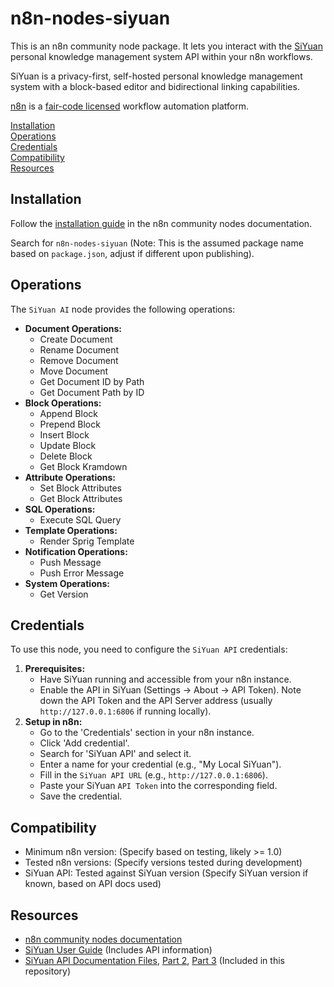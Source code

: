 # n8n-nodes-siyuan

This is an n8n community node package. It lets you interact with the [SiYuan](https://b3log.org/siyuan/) personal knowledge management system API within your n8n workflows.

SiYuan is a privacy-first, self-hosted personal knowledge management system with a block-based editor and bidirectional linking capabilities.

[n8n](https://n8n.io/) is a [fair-code licensed](https://docs.n8n.io/reference/license/) workflow automation platform.

[Installation](#installation)  
[Operations](#operations)  
[Credentials](#credentials)  
[Compatibility](#compatibility)  
[Resources](#resources)  

## Installation

Follow the [installation guide](https://docs.n8n.io/integrations/community-nodes/installation/) in the n8n community nodes documentation.

Search for `n8n-nodes-siyuan` (Note: This is the assumed package name based on `package.json`, adjust if different upon publishing).

## Operations

The `SiYuan AI` node provides the following operations:

*   **Document Operations:**
    *   Create Document
    *   Rename Document
    *   Remove Document
    *   Move Document
    *   Get Document ID by Path
    *   Get Document Path by ID
*   **Block Operations:**
    *   Append Block
    *   Prepend Block
    *   Insert Block
    *   Update Block
    *   Delete Block
    *   Get Block Kramdown
*   **Attribute Operations:**
    *   Set Block Attributes
    *   Get Block Attributes
*   **SQL Operations:**
    *   Execute SQL Query
*   **Template Operations:**
    *   Render Sprig Template
*   **Notification Operations:**
    *   Push Message
    *   Push Error Message
*   **System Operations:**
    *   Get Version

## Credentials

To use this node, you need to configure the `SiYuan API` credentials:

1.  **Prerequisites:**
    *   Have SiYuan running and accessible from your n8n instance.
    *   Enable the API in SiYuan (Settings -> About -> API Token). Note down the API Token and the API Server address (usually `http://127.0.0.1:6806` if running locally).
2.  **Setup in n8n:**
    *   Go to the 'Credentials' section in your n8n instance.
    *   Click 'Add credential'.
    *   Search for 'SiYuan API' and select it.
    *   Enter a name for your credential (e.g., "My Local SiYuan").
    *   Fill in the `SiYuan API URL` (e.g., `http://127.0.0.1:6806`).
    *   Paste your SiYuan `API Token` into the corresponding field.
    *   Save the credential.

## Compatibility

*   Minimum n8n version: (Specify based on testing, likely >= 1.0)
*   Tested n8n versions: (Specify versions tested during development)
*   SiYuan API: Tested against SiYuan version (Specify SiYuan version if known, based on API docs used)

## Resources

*   [n8n community nodes documentation](https://docs.n8n.io/integrations/community-nodes/)
*   [SiYuan User Guide](https://b3log.org/siyuan/en/guide) (Includes API information)
*   [SiYuan API Documentation Files](./SiYuan-API-Doc-part1.txt), [Part 2](./SiYuan-API-Doc-part2.txt), [Part 3](./SiYuan-API-Doc-part3.txt) (Included in this repository)
